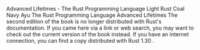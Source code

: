 Advanced Lifetimes - The Rust Programming Language
Light
Rust
Coal
Navy
Ayu
The Rust Programming Language
Advanced Lifetimes
The second edition of the book is no longer distributed with Rust's documentation.
If you came here via a link or web search, you may want to check out
the current
version of the book
instead.
If you have an internet connection, you can
find a copy distributed with
Rust
1.30
.